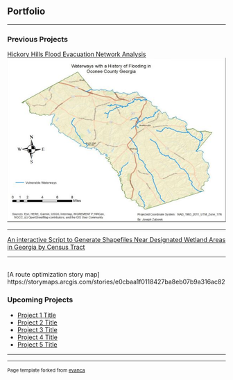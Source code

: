 ## Portfolio

---

### Previous Projects

[Hickory Hills Flood Evacuation Network Analysis](/pdf/Final%20Memo.pdf)
</br>
<img src="/images/Proj1.JPG?raw=true"/> 

---
[An interactive Script to Generate Shapefiles Near Designated Wetland
Areas in Georgia by Census Tract
](/pdf/zabo0001_report.pdf)


---
</br>
[A route optimization story map]
https://storymaps.arcgis.com/stories/e0cbaa1f0118427ba8eb07b9a316ac82
</br>

### Upcoming Projects

- [Project 1 Title](http://example.com/)
- [Project 2 Title](http://example.com/)
- [Project 3 Title](http://example.com/)
- [Project 4 Title](http://example.com/)
- [Project 5 Title](http://example.com/)

---




---
<p style="font-size:11px">Page template forked from <a href="https://github.com/evanca/quick-portfolio">evanca</a></p>
<!-- Remove above link if you don't want to attibute -->
